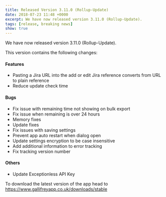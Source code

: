 ```yaml
---
title: Released Version 3.11.0 (Rollup-Update)
date: 2018-07-23 11:48 +0000
excerpt: We have now released version 3.11.0 (Rollup-Update).
tags: [release, breaking news]
show: true
---
```


We have now released version 3.11.0 (Rollup-Update).

This version contains the following changes:

#### Features

* Pasting a Jira URL into the add or edit Jira reference converts from URL to plain reference
* Reduce update check time

#### Bugs

* Fix issue with remaining time not showing on bulk export
* Fix issue when remaining is over 24 hours
* Memory fixes
* Update fixes
* Fix issues with saving settings
* Prevent app auto restart when dialog open
* Update settings encryption to be case insensitive
* Add additional information to error tracking
* Fix tracking version number

#### Others

* Update Exceptionless API Key


To download the latest version of the app head to <https://www.gallifreyapp.co.uk/downloads/stable>
